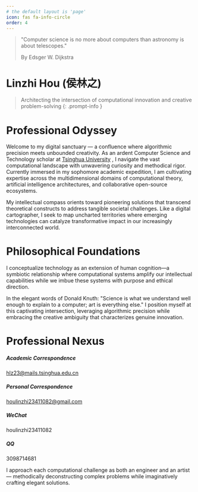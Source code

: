 ```yaml
---
# the default layout is 'page'
icon: fas fa-info-circle
order: 4
---
```


> "Computer science is no more about computers than astronomy is about telescopes."
>
> By Edsger W. Dijkstra

# Linzhi Hou (侯林之)

> Architecting the intersection of computational innovation and creative problem-solving
{: .prompt-info }

# Professional Odyssey

Welcome to my digital sanctuary — a confluence where algorithmic precision meets unbounded creativity. As an ardent Computer Science and Technology scholar at [Tsinghua University](https://www.tsinghua.edu.cn/) , I navigate the vast computational landscape with unwavering curiosity and methodical rigor. Currently immersed in my sophomore academic expedition, I am cultivating expertise across the multidimensional domains of computational theory, artificial intelligence architectures, and collaborative open-source ecosystems.

My intellectual compass orients toward pioneering solutions that transcend theoretical constructs to address tangible societal challenges. Like a digital cartographer, I seek to map uncharted territories where emerging technologies can catalyze transformative impact in our increasingly interconnected world.

# Philosophical Foundations

I conceptualize technology as an extension of human cognition—a symbiotic relationship where computational systems amplify our intellectual capabilities while we imbue these systems with purpose and ethical direction.

In the elegant words of Donald Knuth: "Science is what we understand well enough to explain to a computer; art is everything else." I position myself at this captivating intersection, leveraging algorithmic precision while embracing the creative ambiguity that characterizes genuine innovation.

# Professional Nexus

<div class="row row-cols-1 row-cols-md-2 g-4 mb-5 animate__animated animate__fadeInUp animate__delay-3s">
  <div class="col">
    <div class="card h-100 contact-card shadow-sm theme-card">
      <div class="card-body">
        <h5 class="card-title"><i class="fas fa-university me-2" aria-hidden="true"></i>Academic Correspondence</h5>
        <p class="card-text"><a href="mailto:hlz23@mails.tsinghua.edu.cn" class="contact-link"><i class="fas fa-envelope me-2" aria-hidden="true"></i>hlz23@mails.tsinghua.edu.cn</a></p>
      </div>
    </div>
  </div>
  <div class="col">
    <div class="card h-100 contact-card shadow-sm theme-card">
      <div class="card-body">
        <h5 class="card-title"><i class="fas fa-globe me-2" aria-hidden="true"></i>Personal Correspondence</h5>
        <p class="card-text"><a href="mailto:houlinzhi23411082@gmail.com" class="contact-link"><i class="fas fa-envelope me-2" aria-hidden="true"></i>houlinzhi23411082@gmail.com</a></p>
      </div>
    </div>
  </div>
  <div class="col">
    <div class="card h-100 contact-card shadow-sm theme-card">
      <div class="card-body">
        <h5 class="card-title"><i class="fab fa-weixin me-2" aria-hidden="true"></i>WeChat</h5>
        <p class="card-text"><i class="fas fa-user me-2" aria-hidden="true"></i>houlinzhi23411082</p>
      </div>
    </div>
  </div>
  <div class="col">
    <div class="card h-100 contact-card shadow-sm theme-card">
      <div class="card-body">
        <h5 class="card-title"><i class="fab fa-qq me-2" aria-hidden="true"></i>QQ</h5>
        <p class="card-text"><i class="fas fa-hashtag me-2" aria-hidden="true"></i>3098714681</p>
      </div>
    </div>
  </div>
</div>

I approach each computational challenge as both an engineer and an artist — methodically deconstructing complex problems while imaginatively crafting elegant solutions.
